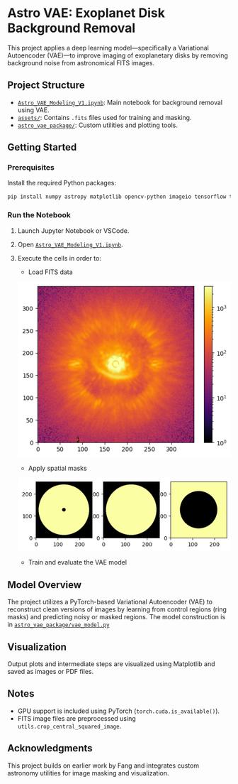 # Astro VAE: Exoplanet Disk Background Removal

This project applies a deep learning model—specifically a Variational Autoencoder (VAE)—to improve imaging of exoplanetary disks by removing background noise from astronomical FITS images.

## Project Structure

- [`Astro_VAE_Modeling_V1.ipynb`](https://github.com/astraeus999/POLARIS_img_analysis/blob/main/VaeImputation/Astro_VAE_Modeling_V1.ipynb): Main notebook for background removal using VAE.
- [`assets/`](https://github.com/astraeus999/POLARIS_img_analysis/tree/main/VaeImputation/assets): Contains `.fits` files used for training and masking.
- [`astro_vae_package/`](https://github.com/astraeus999/POLARIS_img_analysis/tree/main/VaeImputation/astro_vae_package): Custom utilities and plotting tools.

## Getting Started

### Prerequisites

Install the required Python packages:

```bash
pip install numpy astropy matplotlib opencv-python imageio tensorflow torch scikit-learn
```

### Run the Notebook

1. Launch Jupyter Notebook or VSCode.
2. Open [`Astro_VAE_Modeling_V1.ipynb`]((https://github.com/astraeus999/POLARIS_img_analysis/blob/main/VaeImputation/Astro_VAE_Modeling_V1.ipynb)).
3. Execute the cells in order to:
   - Load FITS data
   
   ![data](images/exoplanetary_disks.png)
   
   - Apply spatial masks
   
   ![masks](images/masks.png)
   
   - Train and evaluate the VAE model

## Model Overview

The project utilizes a PyTorch-based Variational Autoencoder (VAE) to reconstruct clean versions of images by learning from control regions (ring masks) and predicting noisy or masked regions. The model construction is in [`astro_vae_package/vae_model.py`](https://github.com/astraeus999/POLARIS_img_analysis/blob/main/VaeImputation/astro_vae_package/vae_model.py)

## Visualization

Output plots and intermediate steps are visualized using Matplotlib and saved as images or PDF files.

## Notes

- GPU support is included using PyTorch (`torch.cuda.is_available()`).
- FITS image files are preprocessed using `utils.crop_central_squared_image`.

## Acknowledgments

This project builds on earlier work by Fang and integrates custom astronomy utilities for image masking and visualization.
